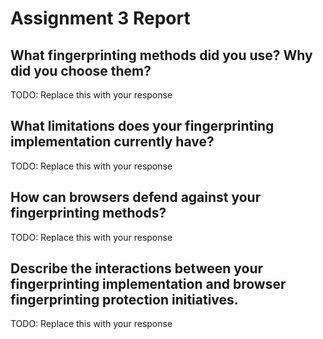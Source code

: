 # Assignment 3 Report

## What fingerprinting methods did you use? Why did you choose them?

TODO: Replace this with your response

## What limitations does your fingerprinting implementation currently have?

TODO: Replace this with your response

## How can browsers defend against your fingerprinting methods?

TODO: Replace this with your response

## Describe the interactions between your fingerprinting implementation and browser fingerprinting protection initiatives.

TODO: Replace this with your response

